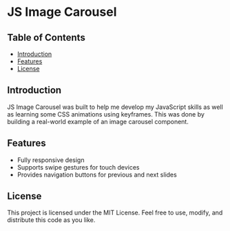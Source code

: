# JS Image Carousel 

## Table of Contents
- [Introduction](#introduction)
- [Features](#features)
- [License](#license)

## Introduction

JS Image Carousel was built to help me develop my JavaScript skills as well as learning some CSS animations using keyframes. This was done by building a real-world example of an image carousel component. 

## Features

- Fully responsive design
- Supports swipe gestures for touch devices
- Provides navigation buttons for previous and next slides

## License

This project is licensed under the MIT License. Feel free to use, modify, and distribute this code as you like.